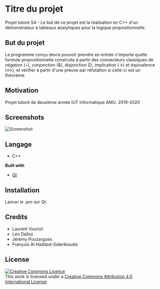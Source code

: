 # Titre du projet
Projet tutoré S4 - Le but de ce projet est la réalisation en C++ d'un démonstrateur à tableaux analytiques pour la logique propositionnelle.

## But du projet
Le programme conçu devra pouvoir prendre en entrée n'importe quelle formule propositionnelle construite à partir des connecteurs classiques de négation (~), conjonction (&), disjonction (|), implication (->) et équivalence (<->), et vérifier à partir d'une preuve par réfutation si celle-ci est un théorème.

## Motivation
Projet tutoré de deuxième année IUT informatique AMU.
2019-2020

## Screenshots

![Screenshot](https://prnt.sc/rsdi54)

## Langage
- C++

<b>Built with</b>
- [Qt](https://www.qt.io/)

## Installation
Lancer le .pro sur Qt.

## Credits
- Laurent Vouriot
- Léo Dalloz
- Jérémy Pouzargues
- François Al Haddad-Siderikoudis

## License
<a rel="license" href="http://creativecommons.org/licenses/by/4.0/"><img alt="Creative Commons Licence" style="border-width:0" src="https://i.creativecommons.org/l/by/4.0/88x31.png" /></a><br />This work is licensed under a <a rel="license" href="http://creativecommons.org/licenses/by/4.0/">Creative Commons Attribution 4.0 International License</a>.     
